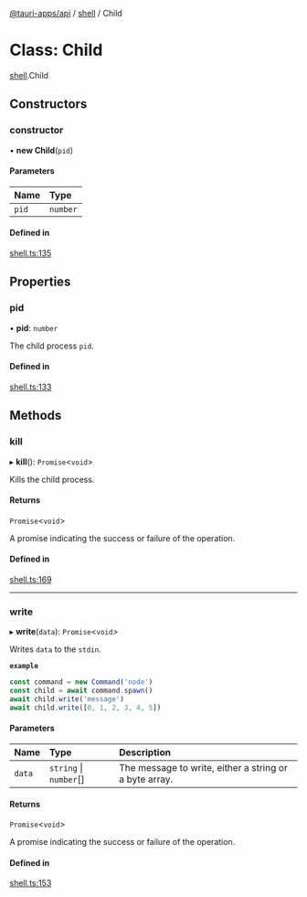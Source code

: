 [@tauri-apps/api](../index.md) / [shell](../modules/shell.md) / Child

# Class: Child

[shell](../modules/shell.md).Child

## Constructors

### constructor

• **new Child**(`pid`)

#### Parameters

| Name | Type |
| :------ | :------ |
| `pid` | `number` |

#### Defined in

[shell.ts:135](https://github.com/tauri-apps/tauri/blob/8ab8d52/tooling/api/src/shell.ts#L135)

## Properties

### pid

• **pid**: `number`

The child process `pid`.

#### Defined in

[shell.ts:133](https://github.com/tauri-apps/tauri/blob/8ab8d52/tooling/api/src/shell.ts#L133)

## Methods

### kill

▸ **kill**(): `Promise`<`void`\>

Kills the child process.

#### Returns

`Promise`<`void`\>

A promise indicating the success or failure of the operation.

#### Defined in

[shell.ts:169](https://github.com/tauri-apps/tauri/blob/8ab8d52/tooling/api/src/shell.ts#L169)

___

### write

▸ **write**(`data`): `Promise`<`void`\>

Writes `data` to the `stdin`.

**`example`**
```typescript
const command = new Command('node')
const child = await command.spawn()
await child.write('message')
await child.write([0, 1, 2, 3, 4, 5])
```

#### Parameters

| Name | Type | Description |
| :------ | :------ | :------ |
| `data` | `string` \| `number`[] | The message to write, either a string or a byte array. |

#### Returns

`Promise`<`void`\>

A promise indicating the success or failure of the operation.

#### Defined in

[shell.ts:153](https://github.com/tauri-apps/tauri/blob/8ab8d52/tooling/api/src/shell.ts#L153)
